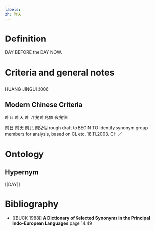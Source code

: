 ```yaml
---
labels: 
zh: 昨天
---
```


# Definition
DAY BEFORE the DAY NOW.
# Criteria and general notes
## 
HUANG JINGUI 2006
## Modern Chinese Criteria
昨日
昨天
昨
昨兒
昨兒個
夜兒個

前日
前天
前兒
前兒個
rough draft to BEGIN TO identify synonym group members for analysis, based on CL etc. 18.11.2003. CH ／
# Ontology

## Hypernym
[[DAY]]
# Bibliography
- [[BUCK 1988]]
**A Dictionary of Selected Synonyms in the Principal Indo-European Languages** page 14.49
